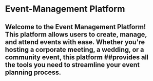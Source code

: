 # Event-Management Platform
## Welcome to the Event Management Platform! This platform allows users to create, manage, and attend events with ease. Whether you're hosting a corporate meeting, a wedding, or a community event, this platform ##provides all the tools you need to streamline your event planning process.
